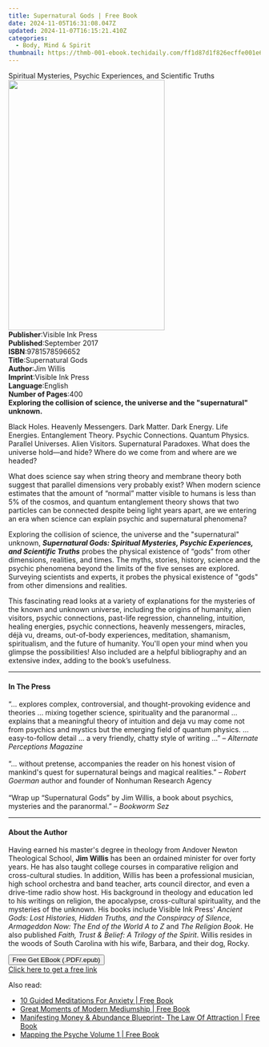 ```yaml
---
title: Supernatural Gods | Free Book
date: 2024-11-05T16:31:08.047Z
updated: 2024-11-07T16:15:21.410Z
categories:
  - Body, Mind & Spirit
thumbnail: https://thmb-001-ebook.techidaily.com/ff1d87d1f826ecffe001e6ec993aac6ac774bcc3eeee256f5400589a12283376.jpg
---
```

<main id="book-container">
  <div class="flex flex-col">
    <div class="book-brief flex-1 py-6 px-4 sm:p-6 md:py-10 md:px-8">
      <!-- brief-->
      <div class="book-brief-main">
        Spiritual Mysteries, Psychic Experiences, and Scientific Truths
      </div>
    </div>
    <div
      class="book-meta-info flex-1 grid gap-4 col-start-1 col-end-3 row-start-1 sm:mb-6 sm:grid-cols-4 lg:gap-6 lg:col-start-2 lg:row-end-6 lg:row-span-6 lg:mb-0"
    >
      <div
        class="book-meta-info-left place-content-center mt-4 p-4 text-sm leading-6 col-start-2 col-span-2 dark:text-slate-400"
      >
        <img
          class="w-full h-500 object-cover rounded-lg sm:h-255 sm:col-span-2 lg:col-span-full"
          src="https://img-001-ebook.techidaily.com/9b792100ee775dcd798e048c3262d7124252f332282d5e4f25a033a2aeb29ed0.jpg"
          alt=""
          width="312"
          height="500"
        />
      </div>
      <div
        class="book-meta-info-right mt-2 col-start-1 row-start-2 col-span-3 self-center"
      >
        <!-- meta data  -->
        <div class="flex flex-col px-4 md:px-8">
          <div class="flex-1">
            <strong>Publisher</strong>:<span class="px-2"
              >Visible Ink Press</span
            >
          </div>
          <div class="flex-1">
            <strong>Published</strong>:<span class="px-2">September 2017</span>
          </div>
          <div class="flex-1">
            <strong>ISBN</strong>:<span class="px-2">9781578596652</span>
          </div>
          <div class="flex-1">
            <strong>Title</strong>:<span class="px-2">Supernatural Gods</span>
          </div>
          <div class="flex-1">
            <strong>Author</strong>:<span class="px-2">Jim Willis</span>
          </div>
          <div class="flex-1">
            <strong>Imprint</strong>:<span class="px-2">Visible Ink Press</span>
          </div>
          <div class="flex-1">
            <strong>Language</strong>:<span class="px-2">English</span>
          </div>
          <div class="flex-1">
            <strong>Number of Pages</strong>:<span class="px-2">400</span>
          </div>
        </div>
      </div>
    </div>
    <div class="book-description flex-1 py-6 px-4 sm:p-6 md:py-10 md:px-8">
      <div class="book-description-main">
        <div accordion-content="" id="description">
          <b
            >Exploring the collision of science, the universe and the
            "supernatural" unknown.</b
          >
          <p>
            Black Holes. Heavenly Messengers. Dark Matter. Dark Energy. Life
            Energies. Entanglement Theory. Psychic Connections. Quantum Physics.
            Parallel Universes. Alien Visitors. Supernatural Paradoxes. What
            does the universe hold—and hide? Where do we come from and where are
            we headed?
          </p>
          <p>
            What does science say when string theory and membrane theory both
            suggest that parallel dimensions very probably exist? When modern
            science estimates that the amount of “normal” matter visible to
            humans is less than 5% of the cosmos, and quantum entanglement
            theory shows that two particles can be connected despite being light
            years apart, are we entering an era when science can explain psychic
            and supernatural phenomena?
          </p>
          <p>
            Exploring the collision of science, the universe and the
            "supernatural" unknown,
            <i
              ><b
                >Supernatural Gods: Spiritual Mysteries, Psychic Experiences,
                and Scientific Truths</b
              ></i
            >
            probes the physical existence of “gods” from other dimensions,
            realities, and times. The myths, stories, history, science and the
            psychic phenomena beyond the limits of the five senses are explored.
            Surveying scientists and experts, it probes the physical existence
            of "gods" from other dimensions and realities.
          </p>
          <p>
            This fascinating read looks at a variety of explanations for the
            mysteries of the known and unknown universe, including the origins
            of humanity, alien visitors, psychic connections, past-life
            regression, channeling, intuition, healing energies, psychic
            connections, heavenly messengers, miracles, déjà vu, dreams,
            out-of-body experiences, meditation, shamanism, spiritualism, and
            the future of humanity. You'll open your mind when you glimpse the
            possibilities! Also included are a helpful bibliography and an
            extensive index, adding to the book’s usefulness.
          </p>
        </div>
        <div class="accordion-fader"></div>
      </div>
    </div>
    <div class="book-excerpts flex-1 py-6 px-4 sm:p-6 md:py-10 md:px-8">
      <!-- excerpts-->
      <div class="book-excerpts-main">
        <hr />
        <h4 class="placeholder placeholder-heading">
          <span>In The Press</span>
        </h4>
        <p>
          “… explores complex, controversial, and thought-provoking evidence and
          theories … mixing together science, spirituality and the paranormal …
          explains that a meaningful theory of intuition and deja vu may come
          not from psychics and mystics but the emerging field of quantum
          physics. … easy-to-follow detail … a very friendly, chatty style of
          writing …” – <i>Alternate Perceptions Magazine</i><br /><br />“…
          without pretense, accompanies the reader on his honest vision of
          mankind's quest for supernatural beings and magical realities.” –
          <i>Robert Goerman</i> author and founder of Nonhuman Research
          Agency<br /><br />“Wrap up “Supernatural Gods” by Jim Willis, a book
          about psychics, mysteries and the paranormal.” – <i>Bookworm Sez</i>
        </p>
      </div>
    </div>
    <div class="book-about-author flex-1 py-6 px-4 sm:p-6 md:py-10 md:px-8">
      <!-- about author-->
      <div class="book-main-author-main">
        <hr />
        <h4 class="placeholder placeholder-heading">
          <span>About the Author</span>
        </h4>
        <p>
          Having earned his master's degree in theology from Andover Newton
          Theological School, <b>Jim Willis</b> has been an ordained minister
          for over forty years. He has also taught college courses in
          comparative religion and cross-cultural studies. In addition, Willis
          has been a professional musician, high school orchestra and band
          teacher, arts council director, and even a drive-time radio show host.
          His background in theology and education led to his writings on
          religion, the apocalypse, cross-cultural spirituality, and the
          mysteries of the unknown. His books include Visible Ink Press'
          <i
            >Ancient Gods: Lost Histories, Hidden Truths, and the Conspiracy of
            Silence</i
          >, <i>Armageddon Now: The End of the World A to Z</i> and
          <i>The Religion Book</i>. He also published
          <i>Faith, Trust &amp; Belief: A Trilogy of the Spirit</i>. Willis
          resides in the woods of South Carolina with his wife, Barbara, and
          their dog, Rocky.
        </p>
      </div>
    </div>
    <div class="book-free-get flex-1 py-6 px-4 sm:p-6 md:py-10 md:px-8">
      <button
        id="btn-free-get"
        class="bg-blue-500 hover:bg-blue-700 text-white font-bold py-2 px-4 rounded"
      >
        Free Get EBook (.PDF/.epub)
      </button>
      <div id="countdown-display" class="px-2 text-lg mt-2"></div>
      <a
        id="free-link"
        class="hidden bg-blue-500 hover:bg-blue-700 text-white font-bold py-2 px-4 rounded"
        href="https://www.ebooks.com/en-us/book/96489694/supernatural-gods/jim-willis/"
        target="_blank"
        >Click here to get a free link</a
      >
    </div>
    <script>
      let countdownTime = 0;
      let countdownInterval = null;
      document
        .getElementById('btn-free-get')
        .addEventListener('click', startCountdown);
      function startCountdown() {
        countdownTime = new Date().getTime() + 60000 * 3;
        countdownInterval = setInterval(updateCountdown, 1000);
        document.getElementById('btn-free-get').disabled = true;
        document
          .getElementById('btn-free-get')
          .classList.add('bg-gray-500', 'cursor-not-allowed');
      }
      function updateCountdown() {
        let currentTime = new Date().getTime();
        let timeLeft = countdownTime - currentTime;
        let secondsLeft = Math.floor(timeLeft / 1000);
        document.getElementById('countdown-display').innerHTML =
          `Remaining time: ${secondsLeft} seconds.`;
        if (secondsLeft <= 0) {
          clearInterval(countdownInterval);
          document.getElementById('btn-free-get').classList.add('hidden');
          document.getElementById('free-link').classList.remove('hidden');
          document.getElementById('countdown-display').innerHTML = '';
        }
      }
    </script>
  </div>
</main>

<ins class="adsbygoogle"
      style="display:block"
      data-ad-client="ca-pub-7571918770474297"
      data-ad-slot="8358498916"
      data-ad-format="auto"
      data-full-width-responsive="true"></ins>
    

<span class="atpl-alsoreadstyle">Also read:</span>
<div><ul>
<li><a href="https://novels-ebooks.techidaily.com/210309589-9781801349659-10-guided-meditations-for-anxiety/"><u>10 Guided Meditations For Anxiety | Free Book</u></a></li>
<li><a href="https://novels-ebooks.techidaily.com/210309029-9781908421487-great-moments-of-modern-mediumship/"><u>Great Moments of Modern Mediumship | Free Book</u></a></li>
<li><a href="https://novels-ebooks.techidaily.com/210309597-9781801348553-manifesting-money-abundance-blueprint-the-law-of-attraction/"><u>Manifesting Money & Abundance Blueprint- The Law Of Attraction | Free Book</u></a></li>
<li><a href="https://novels-ebooks.techidaily.com/210308991-9781910531174-mapping-the-psyche-volume-1/"><u>Mapping the Psyche Volume 1 | Free Book</u></a></li>
</ul></div>

